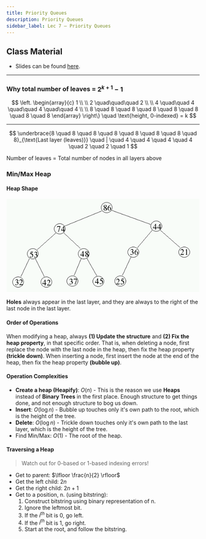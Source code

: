 ```yaml
---
title: Priority Queues
description: Priority Queues
sidebar_label: Lec 7 – Priority Queues
---
```


## Class Material

- Slides can be found [here](../slides2.pdf).
<!-- - Lecture can be found [here](./OrderStatsSept23.mp4) -->

---

### Why total number of leaves = $2^{k+1} - 1$

$$
\left.
\begin{array}{c}
1 \\
\\
2 \quad\quad\quad 2 \\
\\
4 \quad\quad 4 \quad\quad 4 \quad\quad 4 \\
\\
8 \quad 8 \quad 8 \quad 8 \quad 8 \quad 8 \quad 8 \quad 8
\end{array}
\right\}
\quad \text{height, 0-indexed} = k
$$

---

$$ \underbrace{8 \quad 8 \quad 8 \quad 8 \quad 8 \quad 8 \quad 8 \quad 8}_{\text{Last layer (leaves)}} \quad | \quad 4 \quad 4 \quad 4 \quad 4 \quad 2 \quad 2 \quad 1 $$

Number of leaves $=$ Total number of nodes in all layers above

### Min/Max Heap

#### Heap Shape

![alt text](image.png)

**Holes** always appear in the last layer, and they are always to the right of the last node in the last layer.

#### Order of Operations

When modifying a heap, always **(1) Update the structure** and **(2) Fix the heap property**, in that specific order. That is, when deleting a node, first replace the node with the last node in the heap, then fix the heap property **(trickle down)**. When inserting a node, first insert the node at the end of the heap, then fix the heap property **(bubble up)**.

#### Operation Complexities

- **Create a heap (Heapify)**: $O(n)$ - This is the reason we use **Heaps** instead of **Binary Trees** in the first place. Enough structure to get things done, and not enough structure to bog us down.
- **Insert**: $O(\log n)$ - Bubble up touches only it's own path to the root, which is the height of the tree.
- **Delete**: $O(\log n)$ - Trickle down touches only it's own path to the last layer, which is the height of the tree.
- Find Min/Max: $O(1)$ - The root of the heap.

#### Traversing a Heap

> Watch out for 0-based or 1-based indexing errors!

- Get to parent: $\lfloor \frac{n}{2} \rfloor$
- Get the left child: $2n$
- Get the right child: $2n + 1$
- Get to a position, n. (using bitstring):
  1. Construct bitstring using binary representation of n.
  2. Ignore the leftmost bit.
  3. If the $i^{th}$ bit is 0, go left.
  4. If the $i^{th}$ bit is 1, go right.
  5. Start at the root, and follow the bitstring.